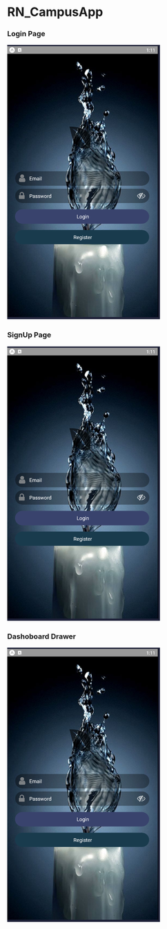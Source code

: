 # RN_CampusApp


### Login Page  
![alt text][logo]

[logo]: https://github.com/HMUsama/RN_CampusApp/blob/master/assets/Login1.PNG "Logo Title Text 2"

### SignUp Page  
![alt text][logo]

[logo]:https://github.com/HMUsama/RN_CampusApp/blob/master/assets/signup.PNG "Login"


### Dashoboard Drawer  
![alt text][logo]

[logo]:https://github.com/HMUsama/RN_CampusApp/blob/master/assets/Drawer.PNG "Drawer"
